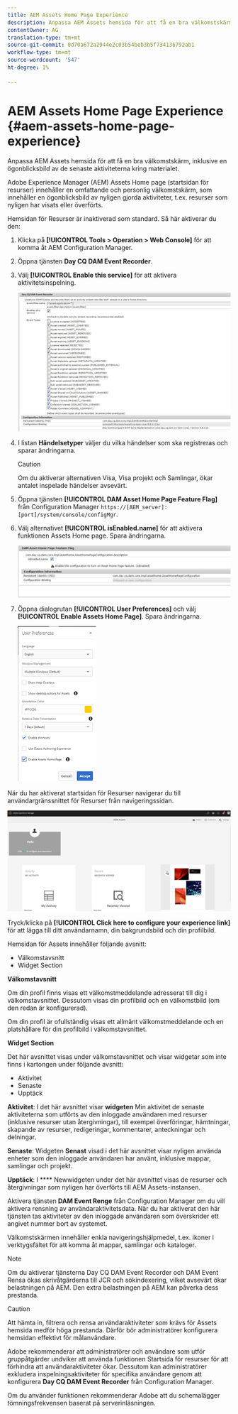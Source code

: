 ```yaml
---
title: AEM Assets Home Page Experience
description: Anpassa AEM Assets hemsida för att få en bra välkomstskärm, inklusive en ögonblicksbild av de senaste aktiviteterna kring materialet.
contentOwner: AG
translation-type: tm+mt
source-git-commit: 0d70a672a2944e2c03b54beb3b5f734136792ab1
workflow-type: tm+mt
source-wordcount: '547'
ht-degree: 1%

---
```



# AEM Assets Home Page Experience {#aem-assets-home-page-experience}

Anpassa AEM Assets hemsida för att få en bra välkomstskärm, inklusive en ögonblicksbild av de senaste aktiviteterna kring materialet.

Adobe Experience Manager (AEM) Assets Home page (startsidan för resurser) innehåller en omfattande och personlig välkomstskärm, som innehåller en ögonblicksbild av nyligen gjorda aktiviteter, t.ex. resurser som nyligen har visats eller överförts.

Hemsidan för Resurser är inaktiverad som standard. Så här aktiverar du den:

1. Klicka på **[!UICONTROL Tools > Operation > Web Console]** för att komma åt AEM Configuration Manager.
1. Öppna tjänsten **Day CQ DAM Event Recorder**.
1. Välj **[!UICONTROL Enable this service]** för att aktivera aktivitetsinspelning.

   ![chlimage_1-250](assets/chlimage_1-250.png)

1. I listan **Händelsetyper** väljer du vilka händelser som ska registreras och sparar ändringarna.

   >[!CAUTION]
   >
   >Om du aktiverar alternativen Visa, Visa projekt och Samlingar, ökar antalet inspelade händelser avsevärt.

1. Öppna tjänsten **[!UICONTROL DAM Asset Home Page Feature Flag]** från Configuration Manager `https://[AEM_server]:[port]/system/console/configMgr`.
1. Välj alternativet **[!UICONTROL isEnabled.name]** för att aktivera funktionen Assets Home page. Spara ändringarna.

   ![chlimage_1-251](assets/chlimage_1-251.png)

1. Öppna dialogrutan **[!UICONTROL User Preferences]** och välj **[!UICONTROL Enable Assets Home Page]**. Spara ändringarna.

   ![user_preferences](assets/user_preferences.png)

När du har aktiverat startsidan för Resurser navigerar du till användargränssnittet för Resurser från navigeringssidan.

![home_page](assets/home_page.png)

Tryck/klicka på **[!UICONTROL Click here to configure your experience link]** för att lägga till ditt användarnamn, din bakgrundsbild och din profilbild.

Hemsidan för Assets innehåller följande avsnitt:

* Välkomstavsnitt
* Widget Section

**Välkomstavsnitt**

Om din profil finns visas ett välkomstmeddelande adresserat till dig i välkomstavsnittet. Dessutom visas din profilbild och en välkomstbild (om den redan är konfigurerad).

Om din profil är ofullständig visas ett allmänt välkomstmeddelande och en platshållare för din profilbild i välkomstavsnittet.

**Widget Section**

Det här avsnittet visas under välkomstavsnittet och visar widgetar som inte finns i kartongen under följande avsnitt:

* Aktivitet
* Senaste
* Upptäck

**Aktivitet**: I det här avsnittet visar  **widgeten** Min aktivitet de senaste aktiviteterna som utförts av den inloggade användaren med resurser (inklusive resurser utan återgivningar), till exempel överföringar, hämtningar, skapande av resurser, redigeringar, kommentarer, anteckningar och delningar.

**Senaste**: Widgeten  **Senast** visad i det här avsnittet visar nyligen använda enheter som den inloggade användaren har använt, inklusive mappar, samlingar och projekt.

**Upptäck**: I  **** Newwidgeten under det här avsnittet visas de resurser och återgivningar som nyligen har överförts till AEM Assets-instansen.

Aktivera tjänsten **DAM Event Renge** från Configuration Manager om du vill aktivera rensning av användaraktivitetsdata. När du har aktiverat den här tjänsten tas aktiviteter av den inloggade användaren som överskrider ett angivet nummer bort av systemet.

Välkomstskärmen innehåller enkla navigeringshjälpmedel, t.ex. ikoner i verktygsfältet för att komma åt mappar, samlingar och kataloger.

>[!NOTE]
>
>Om du aktiverar tjänsterna Day CQ DAM Event Recorder och DAM Event Rensa ökas skrivåtgärderna till JCR och sökindexering, vilket avsevärt ökar belastningen på AEM. Den extra belastningen på AEM kan påverka dess prestanda.

>[!CAUTION]
>
>Att hämta in, filtrera och rensa användaraktiviteter som krävs för Assets hemsida medför höga prestanda. Därför bör administratörer konfigurera hemsidan effektivt för målanvändare.
>
>Adobe rekommenderar att administratörer och användare som utför gruppåtgärder undviker att använda funktionen Startsida för resurser för att förhindra att användaraktiviteter ökar. Dessutom kan administratörer exkludera inspelningsaktiviteter för specifika användare genom att konfigurera **Day CQ DAM Event Recorder** från Configuration Manager.
>
>Om du använder funktionen rekommenderar Adobe att du schemalägger tömningsfrekvensen baserat på serverinläsningen.
